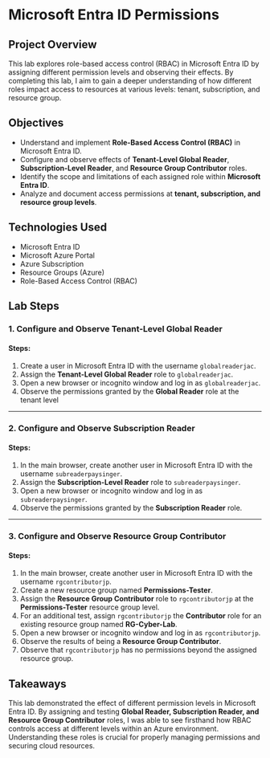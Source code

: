 # Microsoft Entra ID Permissions

## Project Overview
This lab explores role-based access control (RBAC) in Microsoft Entra ID by assigning different permission levels and observing their effects. By completing this lab, I aim to gain a deeper understanding of how different roles impact access to resources at various levels: tenant, subscription, and resource group.

## Objectives

- Understand and implement **Role-Based Access Control (RBAC)** in Microsoft Entra ID.
- Configure and observe effects of **Tenant-Level Global Reader**, **Subscription-Level Reader**, and **Resource Group Contributor** roles.
- Identify the scope and limitations of each assigned role within **Microsoft Entra ID**.
- Analyze and document access permissions at **tenant, subscription, and resource group levels**.

## Technologies Used
- Microsoft Entra ID
- Microsoft Azure Portal
- Azure Subscription
- Resource Groups (Azure)
- Role-Based Access Control (RBAC)

## Lab Steps

### 1. Configure and Observe Tenant-Level Global Reader
#### Steps:
1. Create a user in Microsoft Entra ID with the username `globalreaderjac`.
2. Assign the **Tenant-Level Global Reader** role to `globalreaderjac`.
3. Open a new browser or incognito window and log in as `globalreaderjac`.
4. Observe the permissions granted by the **Global Reader** role at the tenant level

---

### 2. Configure and Observe Subscription Reader
#### Steps:
1. In the main browser, create another user in Microsoft Entra ID with the username `subreaderpaysinger`.
2. Assign the **Subscription-Level Reader** role to `subreaderpaysinger`.
3. Open a new browser or incognito window and log in as `subreaderpaysinger`.
4. Observe the permissions granted by the **Subscription Reader** role.

---

### 3. Configure and Observe Resource Group Contributor
#### Steps:
1. In the main browser, create another user in Microsoft Entra ID with the username `rgcontributorjp`.
2. Create a new resource group named **Permissions-Tester**.
3. Assign the **Resource Group Contributor** role to `rgcontributorjp` at the **Permissions-Tester** resource group level.
4. For an additional test, assign `rgcontributorjp` the **Contributor** role for an existing resource group named **RG-Cyber-Lab**.
5. Open a new browser or incognito window and log in as `rgcontributorjp`.
6. Observe the results of being a **Resource Group Contributor**.
7. Observe that `rgcontributorjp` has no permissions beyond the assigned resource group.


## Takeaways
This lab demonstrated the effect of different permission levels in Microsoft Entra ID. By assigning and testing **Global Reader, Subscription Reader, and Resource Group Contributor** roles, I was able to see firsthand how RBAC controls access at different levels within an Azure environment. Understanding these roles is crucial for properly managing permissions and securing cloud resources.
